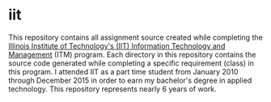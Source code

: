 # iit
This repository contains all assignment source created while completing the [Illinois Institute of Technology's (IIT) Information Technology and Management](http://appliedtech.iit.edu/information-technology-and-management) (ITM) program.  Each directory in this repository contains the source code generated while completing a specific requirement (class) in this program.  I attended IIT as a part time student from January 2010 through December 2015 in order to earn my bachelor's degree in applied technology.  This repository represents nearly 6 years of work.

